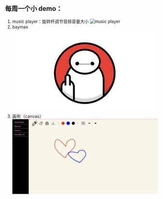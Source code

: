## 每周一个小 demo：

1. music player：旋转杆调节音频音量大小
   ![music player](https://github.com/CHANGsome/awesome-demos/blob/master/src/resources/musicplayer.gif)
2. baymax
   ![baymax](https://github.com/CHANGsome/awesome-demos/blob/master/src/resources/baymax.gif)
3. 画布（canvas）
   ![canvas](https://github.com/CHANGsome/awesome-demos/blob/master/src/resources/canvas.png)
